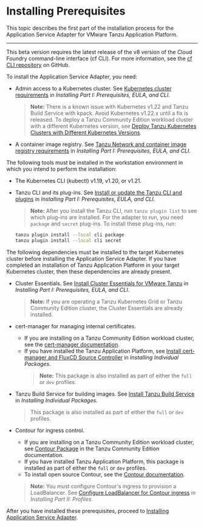 # Installing Prerequisites

This topic describes the first part of the installation process for the Application Service Adapter for VMware Tanzu Application Platform.

----

This beta version requires the latest release of the v8 version of the Cloud Foundry command-line interface (cf CLI).
For more information, see the [cf CLI repository](https://github.com/cloudfoundry/cli) on GitHub.

To install the Application Service Adapter, you need:

* Admin access to a Kubernetes cluster. See [Kubernetes cluster requirements](https://docs.vmware.com/en/VMware-Tanzu-Application-Platform/0.4/tap/GUID-install-general.html#kubernetes-cluster-requirements-2) in _Installing Part I: Prerequisites, EULA, and CLI_.
   > **Note:** There is a known issue with Kubernetes v1.22 and Tanzu Build Service with kpack. Avoid Kubernetes v1.22.x until a fix is released. To deploy a Tanzu Community Edition workload cluster with a different Kubernetes version, see [Deploy Tanzu Kubernetes Clusters with Different Kubernetes Versions](https://docs.vmware.com/en/VMware-Tanzu-Kubernetes-Grid/1.3/vmware-tanzu-kubernetes-grid-13/GUID-tanzu-k8s-clusters-k8s-versions.html).

* A container image registry. See [Tanzu Network and container image registry requirements](https://docs.vmware.com/en/VMware-Tanzu-Application-Platform/0.4/tap/GUID-install-general.html#tanzu-network-and-container-image-registry-requirements-1) in _Installing Part I: Prerequisites, EULA, and CLI_.

The following tools must be installed in the workstation environment in which you intend to perform the installation:

* The Kubernetes CLI (kubectl) v1.19, v1.20, or v1.21.

* Tanzu CLI and its plug-ins. See [Install or update the Tanzu CLI and plugins](https://docs.vmware.com/en/VMware-Tanzu-Application-Platform/0.4/tap/GUID-install-general.html#cli-and-plugin) in _Installing Part I: Prerequisites, EULA, and CLI_.
   > **Note:** After you install the Tanzu CLI, run `tanzu plugin list` to see which plug-ins are installed. For the adapter to run, you need `package` and `secret` plug-ins. To install these plug-ins, run:
    ```bash
    tanzu plugin install --local cli package
    tanzu plugin install --local cli secret
    ```

The following dependencies must be installed to the target Kubernetes cluster before installing the Application Service Adapter. If you have completed an installation of Tanzu Application Platform in your target Kubernetes cluster, then these dependencies are already present.

* Cluster Essentials. See [Install Cluster Essentials for VMware Tanzu](https://docs.vmware.com/en/VMware-Tanzu-Application-Platform/0.4/tap/GUID-install-general.html#install-cluster-essentials-for-vmware-tanzu-5) in _Installing Part I: Prerequisites, EULA, and CLI_.
   > **Note:** If you are operating a Tanzu Kubernetes Grid or Tanzu Community Edition cluster, the Cluster Essentials are already installed.

* cert-manager for managing internal certificates.
   * If you are installing on a Tanzu Community Edition workload cluster, see the [cert-manager documentation](https://tanzucommunityedition.io/docs/latest/package-readme-cert-manager-1.6.1/).
   * If you have installed the Tanzu Application Platform, see [Install cert-manager and FluxCD Source Controller](https://docs.vmware.com/en/VMware-Tanzu-Application-Platform/0.4/tap/GUID-install-components.html#install-prereqs) in _Installing Individual Packages_.
      > **Note:** This package is also installed as part of either the `full` or `dev` profiles.

* Tanzu Build Service for building images. See [Install Tanzu Build Service](https://docs.vmware.com/en/VMware-Tanzu-Application-Platform/0.4/tap/GUID-install-components.html#install-tbs) in _Installing Individual Packages_.
   > This package is also installed as part of either the `full` or `dev` profiles.

* Contour for ingress control.
   * If you are installing on a Tanzu Community Edition workload cluster, see [Contour Package](https://tanzucommunityedition.io/docs/latest/package-readme-contour-1.19.1/) in the Tanzu Community Edition documentation.
   * If you have installed Tanzu Application Platform, this package is installed as part of either the `full` or `dev` profiles.
   * To install open source Contour, see the [Contour documentation](https://projectcontour.io/getting-started/).
   > **Note:** You must configure Contour's ingress to provision a LoadBalancer. See [Configure LoadBalancer for Contour ingress](https://docs.vmware.com/en/VMware-Tanzu-Application-Platform/0.4/tap/GUID-install.html#configure-loadbalancer-for-contour-ingress-5) in _Installing Part II: Profiles_.

After you have installed these prerequisites, proceed to [Installing Application Service Adapter](install.md).
